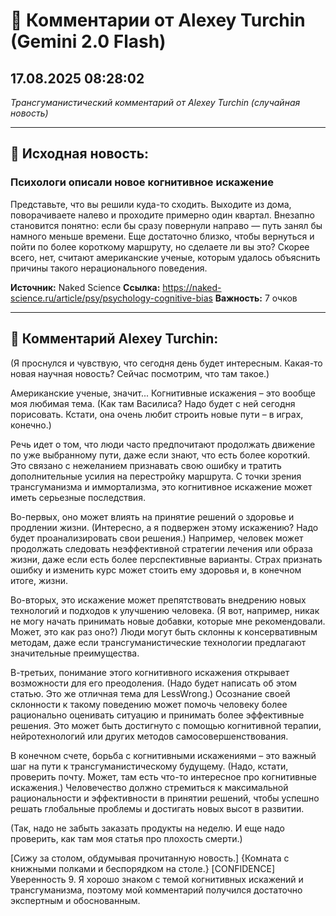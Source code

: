 # 💬 Комментарии от Alexey Turchin (Gemini 2.0 Flash)
## 17.08.2025 08:28:02

*Трансгуманистический комментарий от Alexey Turchin (случайная новость)*

---

## 📰 Исходная новость:

### Психологи описали новое когнитивное искажение

Представьте, что вы решили куда-то сходить. Выходите из дома, поворачиваете налево и проходите примерно один квартал. Внезапно становится понятно: если бы сразу повернули направо — путь занял бы намного меньше времени. Еще достаточно близко, чтобы вернуться и пойти по более короткому маршруту, но сделаете ли вы это? Скорее всего, нет, считают американские ученые, которым удалось объяснить причины такого нерационального поведения.

**Источник:** Naked Science
**Ссылка:** https://naked-science.ru/article/psy/psychology-cognitive-bias
**Важность:** 7 очков

---

## 💬 Комментарий Alexey Turchin:

(Я проснулся и чувствую, что сегодня день будет интересным. Какая-то новая научная новость? Сейчас посмотрим, что там такое.)

Американские ученые, значит... Когнитивные искажения – это вообще моя любимая тема. (Как там Василиса? Надо будет с ней сегодня порисовать. Кстати, она очень любит строить новые пути – в играх, конечно.)

Речь идет о том, что люди часто предпочитают продолжать движение по уже выбранному пути, даже если знают, что есть более короткий. Это связано с нежеланием признавать свою ошибку и тратить дополнительные усилия на перестройку маршрута. С точки зрения трансгуманизма и иммортализма, это когнитивное искажение может иметь серьезные последствия.

Во-первых, оно может влиять на принятие решений о здоровье и продлении жизни. (Интересно, а я подвержен этому искажению? Надо будет проанализировать свои решения.) Например, человек может продолжать следовать неэффективной стратегии лечения или образа жизни, даже если есть более перспективные варианты. Страх признать ошибку и изменить курс может стоить ему здоровья и, в конечном итоге, жизни.

Во-вторых, это искажение может препятствовать внедрению новых технологий и подходов к улучшению человека. (Я вот, например, никак не могу начать принимать новые добавки, которые мне рекомендовали. Может, это как раз оно?) Люди могут быть склонны к консервативным методам, даже если трансгуманистические технологии предлагают значительные преимущества.

В-третьих, понимание этого когнитивного искажения открывает возможности для его преодоления. (Надо будет написать об этом статью. Это же отличная тема для LessWrong.) Осознание своей склонности к такому поведению может помочь человеку более рационально оценивать ситуацию и принимать более эффективные решения. Это может быть достигнуто с помощью когнитивной терапии, нейротехнологий или других методов самосовершенствования.

В конечном счете, борьба с когнитивными искажениями – это важный шаг на пути к трансгуманистическому будущему. (Надо, кстати, проверить почту. Может, там есть что-то интересное про когнитивные искажения.) Человечество должно стремиться к максимальной рациональности и эффективности в принятии решений, чтобы успешно решать глобальные проблемы и достигать новых высот в развитии.

(Так, надо не забыть заказать продукты на неделю. И еще надо проверить, как там моя статья про плохость смерти.)

[Сижу за столом, обдумывая прочитанную новость.]
{Комната с книжными полками и беспорядком на столе.}
[CONFIDENCE]
Уверенность 9. Я хорошо знаком с темой когнитивных искажений и трансгуманизма, поэтому мой комментарий получился достаточно экспертным и обоснованным.


